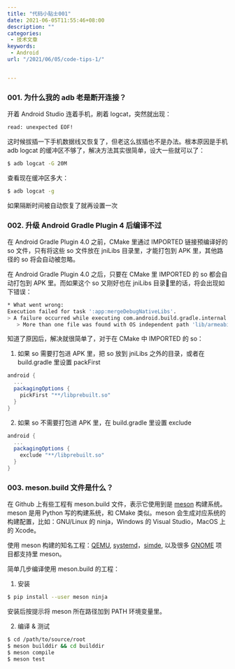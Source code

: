 ```yaml
---
title: "代码小贴士001"
date: 2021-06-05T11:55:46+08:00
description: ""
categories:
 - 技术文章
keywords:
 - Android
url: "/2021/06/05/code-tips-1/"


---
```


### 001. 为什么我的 adb 老是断开连接？

开着 Android Studio 连着手机，刷着 logcat，突然就出现：

```bash
read: unexpected EOF!
```

这时候拔插一下手机数据线又恢复了，但老这么拔插也不是办法。根本原因是手机 adb logcat 的缓冲区不够了，解决方法其实很简单，设大一些就可以了：

```bash
$ adb logcat -G 20M
```

查看现在缓冲区多大：

```bash
$ adb logcat -g
```

如果隔断时间被自动恢复了就再设置一次

### 002. 升级 Android Gradle Plugin 4 后编译不过

在 Android Gradle Plugin 4.0 之前，CMake 里通过 IMPORTED 链接预编译好的 so 文件，只有将这些 so 文件放在 jniLibs 目录里，才能打包到 APK 里，其他路径的 so 将会自动被忽略。

在 Android Gradle Plugin 4.0 之后，只要在 CMake 里 IMPORTED 的 so 都会自动打包到 APK 里。而如果这个 so 又刚好也在 jniLibs 目录里的话，将会出现如下错误：

```bash
* What went wrong:
Execution failed for task ':app:mergeDebugNativeLibs'.
> A failure occurred while executing com.android.build.gradle.internal.tasks.Workers$ActionFacade
   > More than one file was found with OS independent path 'lib/armeabi-v7a/libprebuilt.so'
```

知道了原因后，解决就很简单了，对于在 CMake 中 IMPORTED 的 so：

1. 如果 so 需要打包进 APK 里，把 so 放到 jniLibs 之外的目录，或者在 build.gradle 里设置 packFirst

```groovy
android {
  ...
  packagingOptions {
    pickFirst "**/libprebuilt.so"
  }
}
```

2. 如果 so 不需要打包进 APK 里，在 build.gradle 里设置 exclude

```groovy
android {
  ...
  packagingOptions {
    exclude "**/libprebuilt.so"
  }
}
```

### 003. meson.build 文件是什么？

在 Github 上有些工程有 meson.build 文件，表示它使用到是 [meson](https://mesonbuild.com/) 构建系统。meson 是用 Python 写的构建系统，和 CMake 类似。meson 会生成对应系统的构建配置，比如：GNU/Linux 的 ninja，Windows 的 Visual Studio，MacOS 上的 Xcode。

使用 meson 构建的知名工程：[QEMU](https://qemu.org/), [systemd](https://github.com/systemd/systemd)，[simde](https://github.com/simd-everywhere/simde), 以及很多 [GNOME](https://wiki.gnome.org/Initiatives/GnomeGoals/MesonPorting) 项目都支持里 meson。

简单几步编译使用 meson.build 的工程：

1. 安装

```bash
$ pip install --user meson ninja
```

安装后按提示将 meson 所在路径加到 PATH 环境变量里。

2. 编译 & 测试

```bash
$ cd /path/to/source/root
$ meson builddir && cd builddir
$ meson compile
$ meson test
```